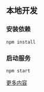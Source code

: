 ## 本地开发

### 安装依赖

```
npm install
```

### 启动服务

```
npm start
```

[更多内容](https://github.com/miejike/firekylin)
